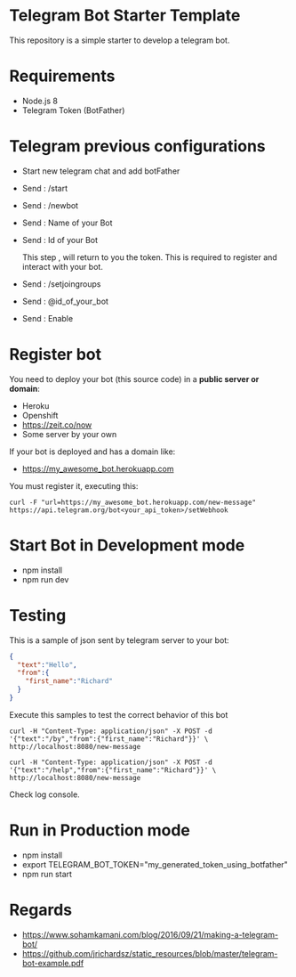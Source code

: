 # Telegram Bot Starter Template

This repository is a simple starter to develop a telegram bot.

# Requirements

- Node.js 8
- Telegram Token (BotFather)

# Telegram previous configurations

- Start new telegram chat and add botFather
- Send : /start
- Send : /newbot
- Send : Name of your Bot
- Send : Id of your Bot

  This step , will return to you the token. This is required to register and interact with your bot.

- Send : /setjoingroups
- Send : @id_of_your_bot
- Send : Enable

# Register bot

You need to deploy your bot (this source code) in a **public server or domain**:

- Heroku
- Openshift
- https://zeit.co/now
- Some server by your own

If your bot is deployed and has a domain like:

- https://my_awesome_bot.herokuapp.com

You must register it, executing this:

`
curl -F "url=https://my_awesome_bot.herokuapp.com/new-message"  https://api.telegram.org/bot<your_api_token>/setWebhook
`



# Start Bot in Development mode

- npm install
- npm run dev


# Testing

This is a sample of json sent by telegram server to your bot:

```json
{
  "text":"Hello",
  "from":{
    "first_name":"Richard"
  }
}
```

Execute this samples to test the correct behavior of this bot

`
curl -H "Content-Type: application/json" -X POST -d '{"text":"/by","from":{"first_name":"Richard"}}' \
http://localhost:8080/new-message
`

`
curl -H "Content-Type: application/json" -X POST -d '{"text":"/help","from":{"first_name":"Richard"}}' \
http://localhost:8080/new-message
`

Check log console.

# Run in Production mode

- npm install
- export TELEGRAM_BOT_TOKEN="my_generated_token_using_botfather"
- npm run start

# Regards

- https://www.sohamkamani.com/blog/2016/09/21/making-a-telegram-bot/
- https://github.com/jrichardsz/static_resources/blob/master/telegram-bot-example.pdf
